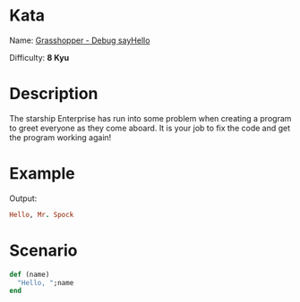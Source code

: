 # Kata
Name: [Grasshopper - Debug sayHello](https://www.codewars.com/kata/grasshopper-debug-sayhello)

Difficulty: **8 Kyu**

# Description
The starship Enterprise has run into some problem when creating a program to greet everyone as they come aboard. It is your job to fix the code and get the program working again!

# Example
Output:
```ruby
Hello, Mr. Spock
```

# Scenario
```ruby
def (name)
  "Hello, ";name
end
```